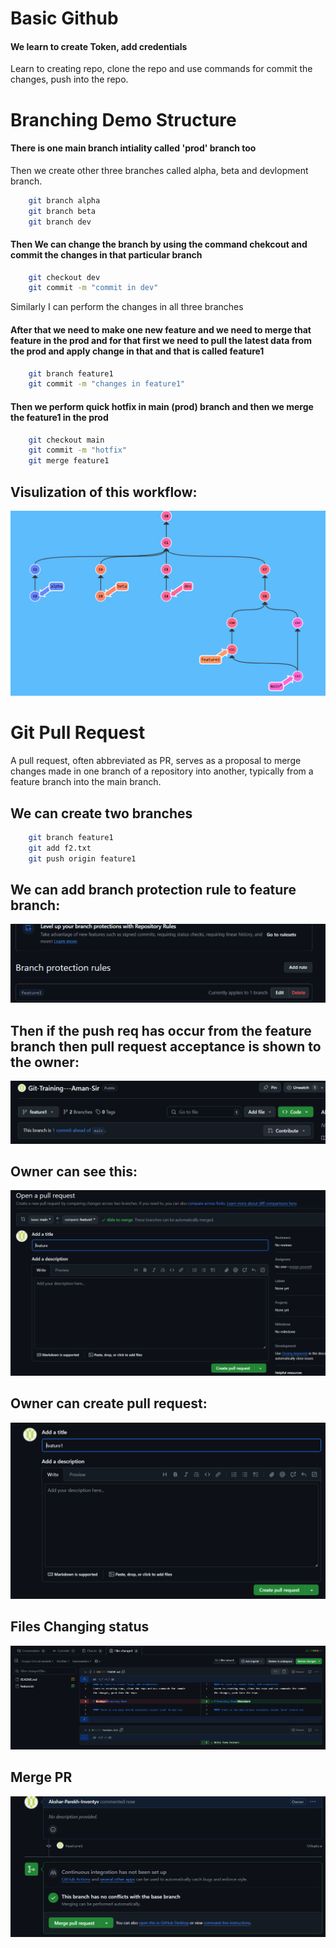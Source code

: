 # Basic Github

#### We learn to create Token, add credentials 
Learn to creating repo, clone the repo and use commands for commit the changes, push into the repo.  

# Branching Demo Structure  

#### There is one main branch intiality called 'prod' branch too

Then we create other three branches called alpha, beta and devlopment branch.

```bash
    git branch alpha
    git branch beta
    git branch dev
```

#### Then We can change the branch by using the command chekcout and commit the changes in that particular branch

```bash
    git checkout dev
    git commit -m "commit in dev"
```

Similarly I can perform the changes in all three branches

#### After that we need to make one new feature and we need to merge that feature in the prod and for that first we need to pull the latest data from the prod and apply change in that and that is called feature1  

```bash
    git branch feature1
    git commit -m "changes in feature1"
```

#### Then we perform quick hotfix in main (prod) branch and then we merge the feature1 in the prod 

```bash
    git checkout main
    git commit -m "hotfix"
    git merge feature1
```

## Visulization of this workflow:
![alt text](image.png)


# Git Pull Request

A pull request, often abbreviated as PR, serves as a proposal to merge changes made in one branch of a repository into another, typically from a feature branch into the main branch.

## We can create two branches

```bash
    git branch feature1
    git add f2.txt
    git push origin feature1
```
## We can add branch protection rule to feature branch:
![alt text](image-2.png)

## Then if the push req has occur from the feature branch then pull request acceptance is shown to the owner:
![alt text](image-1.png)

## Owner can see this:
![alt text](image-6.png)

## Owner can create pull request:
![alt text](image-4.png)

## Files Changing status
![alt text](image-7.png)

## Merge PR 
![alt text](image-5.png)